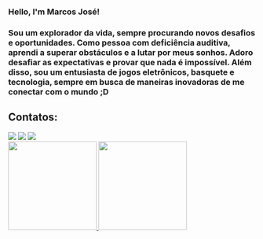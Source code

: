 ### Hello, I'm Marcos José!
### Sou um explorador da vida, sempre procurando novos desafios e oportunidades. Como pessoa com deficiência auditiva, aprendi a superar obstáculos e a lutar por meus sonhos. Adoro desafiar as expectativas e provar que nada é impossível. Além disso, sou um entusiasta de jogos eletrônicos, basquete e tecnologia, sempre em busca de maneiras inovadoras de me conectar com o mundo ;D

## Contatos:

<div>
<a href="https://www.instagram.com/melo.marcoss/" target="_blank"><img src="https://img.shields.io/badge/-Instagram-%23E4405F?style=for-the-badge&logo=instagram&logoColor=white" target="_blank"></a> 
<a href = "Marcos.meloaguiar@ufrpe.br"><img src="https://img.shields.io/badge/Gmail-D14836?style=for-the-badge&logo=gmail&logoColor=white" target="_blank"></a> 
<a href="https://www.linkedin.com/in/marcos-jos%C3%A9-b088b6240/" target="_blank"><img src="https://img.shields.io/badge/-LinkedIn-%230077B5?style=for-the-badge&logo=linkedin&logoColor=white" target="_blank"></a>
</div>


<div>
<a href="https://github.com/MeloMarcoss">
  
<img height="180em" src="https://github-readme-stats.vercel.app/api/top-langs/?username=MeloMarcoss&layout=compact&langs_count=7&theme=dracula"/>
  
<img height="180em" src="https://github-readme-stats.vercel.app/api?username=MeloMarcoss&show_icons=true&theme=dracula&include_all_commits=true&count_private=true"/>
  
</div>
